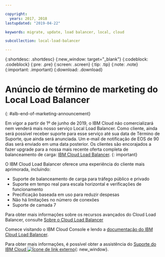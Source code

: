 ```yaml
---

copyright:
  years: 2017, 2018
lastupdated: "2019-04-22"

keywords: migrate, update, load balancer, local, cloud

subcollection: local-load-balancer

---
```


{:shortdesc: .shortdesc}
{:new_window: target="_blank"}
{:codeblock: .codeblock}
{:pre: .pre}
{:screen: .screen}
{:tip: .tip}
{:note: .note}
{:important: .important}
{:download: .download}

# Anúncio de término de marketing do Local Load Balancer
{: #alb-end-of-marketing-announcement}

Em vigor a partir de 1º de junho de 2019, o IBM Cloud não comercializará nem venderá mais nosso serviço Local Load Balancer. Como cliente, ainda será possível receber suporte para esse serviço até sua data de Término de Suporte, que ainda será anunciada. Um e-mail de notificação de EOS de 90 dias será enviado em uma data posterior. Os clientes são encorajados a fazer upgrade para a nossa mais recente oferta completa de balanceamento de carga: [IBM Cloud Load Balancer](/docs/infrastructure/loadbalancer-service?topic=loadbalancer-service-getting-started).
{: important}

O IBM Cloud Load Balancer oferece uma experiência do cliente mais aprimorada, incluindo:

* Suporte de balanceamento de carga para tráfego público e privado
* Suporte em tempo real para escala horizontal e verificações de funcionamento
* Precificação baseada em uso para reduzir despesas
* Não há limitações no número de conexões
* Suporte de camada 7

Para obter mais informações sobre os recursos avançados do Cloud Load Balancer, consulte [Sobre o Cloud Load Balancer](/docs/infrastructure/loadbalancer-service?topic=loadbalancer-service-about-ibm-cloud-load-balancer)

Comece visitando o IBM Cloud Console e lendo a [documentação do IBM Cloud Load Balancer](/docs/infrastructure/loadbalancer-service?topic=loadbalancer-service-getting-started).

Para obter mais informações, é possível obter a assistência do [Suporte do IBM Cloud ![Ícone de link externo](../../icons/launch-glyph.svg "Ícone de link externo")](https://www.ibm.com/cloud/support){: new_window}.
